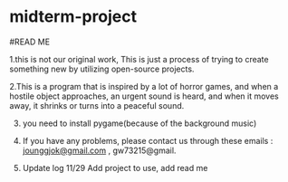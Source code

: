 # midterm-project
#READ ME

1.this is not our original work, This is just a process of trying to create something new by utilizing open-source projects.

2.This is a program that is inspired by a lot of horror games, and when a hostile object approaches, an urgent sound is heard, and when it moves away, it shrinks or turns into a peaceful sound.

3. you need to install pygame(because of the background music)

4. If you have any problems, please contact us through these emails :  jounggjok@gmail.com , gw73215@gmail.

5. Update log
11/29 Add project to use, add read me
